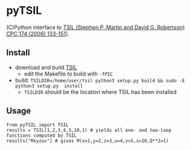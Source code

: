 # pyTSIL

(C)Python interface to [TSIL (Stephen P. Martin and David G. Robertson)](https://www.niu.edu/spmartin/TSIL/) [CPC 174
(2006) 133-151](https://arxiv.org/abs/hep-ph/0501132)].

## Install

 * download and build [TSIL](https://www.niu.edu/spmartin/TSIL/)
   * edit the Makefile to build with `-fPIC`
 * build: `TSILDIR=/home/user/tsil python3 setup.py build && sudo -E python3 setup.py  install`
   * `TSILDIR` should be the location where TSIL has been installed
## Usage

```
from pyTSIL import TSIL
results = TSIL(1,2,3,4,5,10,1) # yields all one- and two-loop functions computed by TSIL
results["Mxyzuv"] # gives M(x=1,y=2,z=3,u=4,v=5,s=10,Q**2=1)
```
   
